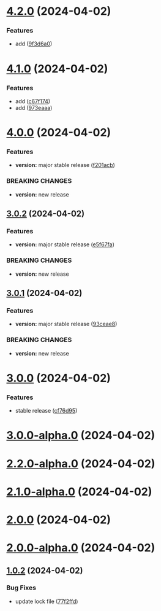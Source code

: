 

# [4.2.0](https://github.com/dev-ABsid/release-it-github-action/compare/v4.1.0...v4.2.0) (2024-04-02)


### Features

* add ([9f3d6a0](https://github.com/dev-ABsid/release-it-github-action/commit/9f3d6a07096b6a55585460253361a50191ea1d23))

# [4.1.0](https://github.com/dev-ABsid/release-it-github-action/compare/v4.0.0...v4.1.0) (2024-04-02)


### Features

* add ([c67f174](https://github.com/dev-ABsid/release-it-github-action/commit/c67f1747558bd10be2df86d3b89062b13e96978e))
* add ([973eaaa](https://github.com/dev-ABsid/release-it-github-action/commit/973eaaa651bf364ac0f187ad4b38c140e28bdc1e))

# [4.0.0](https://github.com/dev-ABsid/release-it-github-action/compare/3.0.2...v4.0.0) (2024-04-02)


### Features

* **version:** major stable release ([f201acb](https://github.com/dev-ABsid/release-it-github-action/commit/f201acb34564acdc9a53aa29b8aa6eb0574dd426))


### BREAKING CHANGES

* **version:** new release



## [3.0.2](https://github.com/dev-ABsid/release-it-github-action/compare/3.0.1...3.0.2) (2024-04-02)


### Features

* **version:** major stable release ([e5f67fa](https://github.com/dev-ABsid/release-it-github-action/commit/e5f67faf4800f50261641aee8cf784d79f67f099))


### BREAKING CHANGES

* **version:** new release



## [3.0.1](https://github.com/dev-ABsid/release-it-github-action/compare/3.0.0...3.0.1) (2024-04-02)


### Features

* **version:** major stable release ([93ceae8](https://github.com/dev-ABsid/release-it-github-action/commit/93ceae88f3d6cc1eb730cf63b2d3240ef3393dc2))


### BREAKING CHANGES

* **version:** new release



# [3.0.0](https://github.com/dev-ABsid/release-it-github-action/compare/3.0.0-alpha.0...3.0.0) (2024-04-02)


### Features

* stable release ([cf76d95](https://github.com/dev-ABsid/release-it-github-action/commit/cf76d9569f8be2f85cfe8e57cf3ebbd41adf5832))



# [3.0.0-alpha.0](https://github.com/dev-ABsid/release-it-github-action/compare/2.2.0-alpha.0...3.0.0-alpha.0) (2024-04-02)



# [2.2.0-alpha.0](https://github.com/dev-ABsid/release-it-github-action/compare/2.1.0-alpha.0...2.2.0-alpha.0) (2024-04-02)



# [2.1.0-alpha.0](https://github.com/dev-ABsid/release-it-github-action/compare/2.0.0...2.1.0-alpha.0) (2024-04-02)



# [2.0.0](https://github.com/dev-ABsid/release-it-github-action/compare/2.0.0-alpha.0...2.0.0) (2024-04-02)



# [2.0.0-alpha.0](https://github.com/dev-ABsid/release-it-github-action/compare/1.0.2...2.0.0-alpha.0) (2024-04-02)



## [1.0.2](https://github.com/dev-ABsid/release-it-github-action/compare/77f2ffdcead48ec539a38b579b0566ee7430ecac...1.0.2) (2024-04-02)


### Bug Fixes

* update lock file ([77f2ffd](https://github.com/dev-ABsid/release-it-github-action/commit/77f2ffdcead48ec539a38b579b0566ee7430ecac))
